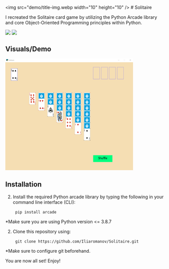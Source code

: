 <img src="demo/title-img.webp width="10" height="10" /> # Solitaire

I recreated the Solitaire card game by utilizing the Python Arcade library and core Object-Oriented Programming principles within Python.<!-- In this project, to avoid creating and managing each of the 52 cards in a card deck individually, I implemented a custom 'Playing_Card' Python class to automate card object creation as well as other card related functionalities.-->

<img src="https://img.shields.io/badge/-Python-blue" /> <img src="https://img.shields.io/badge/-Python Arcade-orange" />

## Visuals/Demo
<img src="demo/gameplay1.gif" width="400" height="350" />

## Installation
2. Install the required Python arcade library by typing the following in your command line interface (CLI):

        pip install arcade

*Make sure you are using Python version <= 3.8.7

2. Clone this repository using:

        git clone https://github.com/Iliaromanov/Solitaire.git

*Make sure to configure git beforehand.


You are now all set! Enjoy!





